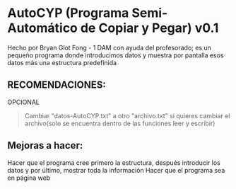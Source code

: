 # AutoCYP (Programa Semi-Automático de Copiar y Pegar) v0.1 
 Hecho por Bryan Glot Fong - 1 DAM con ayuda del profesorado; es un pequeño programa donde introducimos datos y muestra por pantalla esos datos más una estructura predefinida

## RECOMENDACIONES:
OPCIONAL
>Cambiar "datos-AutoCYP.txt" a otro "archivo.txt" si quieres cambiar el archivo(solo se encuentra dentro de las funciones leer y escribir)

## Mejoras a hacer:
Hacer que el programa cree primero la estructura, después introducir los datos y por último, mostrar toda la información
Hacer que el programa sea en página web

